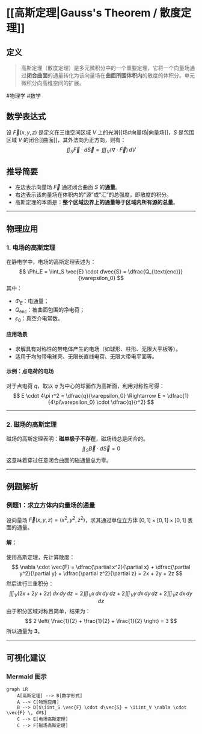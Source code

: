 # [[高斯定理|Gauss's Theorem / 散度定理]]

## 定义  
>高斯定理（散度定理）是多元微积分中的一个重要定理，它将一个向量场通过**闭合曲面**的通量转化为该向量场在**曲面所围体积内**的散度的体积分。单元微积分向高维空间的扩展。

#物理学 #数学 
## 数学表达式  
设 $\vec{F}(x,y,z)$ 是定义在三维空间区域 $V$ 上的光滑[[场#向量场|向量场]]，$S$ 是包围区域 $V$ 的闭合[[曲面]]，其外法向为正方向，则有：
$$
\iint_S \vec{F} \cdot d\vec{S} = \iiint_V (\nabla \cdot \vec{F}) \, dV
$$
## 推导简要  
- 左边表示向量场 $\vec{F}$ 通过闭合曲面 $S$ 的**通量**。
- 右边表示该向量场在体积内的“源”或“汇”的总强度，即散度的积分。
- 高斯定理的本质是：**整个区域边界上的通量等于区域内所有源的总量**。

---

## 物理应用

### 1. 电场的高斯定理  
在静电学中，电场的高斯定理表述为：
$$
\Phi_E = \iint_S \vec{E} \cdot d\vec{S} = \dfrac{Q_{\text{enc}}}{\varepsilon_0}
$$
其中：
- $\Phi_E$：电通量；
- $Q_{\text{enc}}$：被曲面包围的净电荷；
- $\varepsilon_0$：真空介电常数。

#### 应用场景
- 求解具有对称性的带电体产生的电场（如球形、柱形、无限大平板等）。
- 适用于均匀带电球壳、无限长直线电荷、无限大带电平面等。

#### 示例：点电荷的电场
对于点电荷 $q$，取以 $q$ 为中心的球面作为高斯面，利用对称性可得：
$$
E \cdot 4\pi r^2 = \dfrac{q}{\varepsilon_0} \Rightarrow E = \dfrac{1}{4\pi\varepsilon_0} \cdot \dfrac{q}{r^2}
$$

---

### 2. 磁场的高斯定理  
磁场的高斯定理表明：**磁单极子不存在**，磁场线总是闭合的。
$$
\iint_S \vec{B} \cdot d\vec{S} = 0
$$
这意味着穿过任意闭合曲面的磁通量总为零。

---

## 例题解析  

### 例题1：求立方体内向量场的通量  
设向量场 $\vec{F}(x,y,z) = (x^2, y^2, z^2)$，求其通过单位立方体 $[0,1] \times [0,1] \times [0,1]$ 表面的通量。

#### 解：
使用高斯定理，先计算散度：
$$
\nabla \cdot \vec{F} = \dfrac{\partial x^2}{\partial x} + \dfrac{\partial y^2}{\partial y} + \dfrac{\partial z^2}{\partial z} = 2x + 2y + 2z
$$
然后进行三重积分：
$$
\iiint_V (2x + 2y + 2z)\, dx\,dy\,dz = 2 \iiint_V x\,dx\,dy\,dz + 2 \iiint_V y\,dx\,dy\,dz + 2 \iiint_V z\,dx\,dy\,dz
$$
由于积分区域对称且简单，结果为：
$$
2 \left( \frac{1}{2} + \frac{1}{2} + \frac{1}{2} \right) = 3
$$
所以通量为 **3**。

---

## 可视化建议  

### Mermaid 图示  
```mermaid
graph LR
    A[高斯定理] --> B[数学形式]
    A --> C[物理应用]
    B --> D[$\iint_S \vec{F} \cdot d\vec{S} = \iiint_V \nabla \cdot \vec{F} \, dV$]
    C --> E[电场高斯定理]
    C --> F[磁场高斯定理]
```
